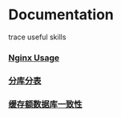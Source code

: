 # Documentation
trace useful skills

### [Nginx Usage](https://github.com/Keyxllai/Documentation/blob/master/Tool/Nginx%20guide.md)

### [分库分表](https://github.com/Keyxllai/Documentation/blob/master/Tool/%E5%88%86%E5%BA%93%E5%88%86%E8%A1%A8.md)

### [缓存额数据库一致性](https://github.com/Keyxllai/Documentation/blob/master/Tool/%E7%BC%93%E5%AD%98%E5%92%8C%E6%95%B0%E6%8D%AE%E5%BA%93%E4%B8%80%E8%87%B4%E6%80%A7.md)

